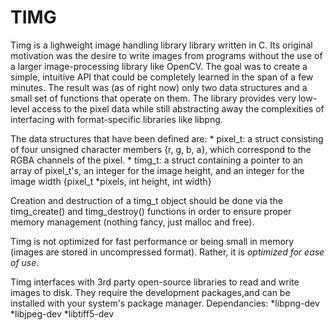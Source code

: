 TIMG
=================================

Timg is a lighweight image handling library library written in C. 
Its original motivation was the desire to write images from programs 
without the use of a larger image-processing library like OpenCV. 
The goal was to create a simple, intuitive API that could be completely 
learned in the span of a few minutes.
The result was (as of right now) only two data structures and a small
set of functions that operate on them.
The library provides very low-level access to the pixel data while
still abstracting away the complexities of interfacing with format-specific
libraries like libpng.

The data structures that have been defined are:
    * pixel_t: a struct consisting of four unsigned character members {r, g, b, a},
    which correspond to the RGBA channels of the pixel.
    * timg_t: a struct containing a pointer to an array of pixel_t's, an integer
    for the image height, and an integer for the image width {pixel_t *pixels, int height, int width}

Creation and destruction of a timg_t object should be done via the timg_create() and timg_destroy()
functions in order to ensure proper memory management (nothing fancy, just malloc and free).

Timg is not optimized for fast performance or being small in memory (images are stored in
uncompressed format).
Rather, it is *optimized for ease of use*. 

Timg interfaces with 3rd party open-source libraries to read and write
images to disk. They require the development packages,and  can be installed
with your system's package manager.
Dependancies: 
	      *libpng-dev
	      *libjpeg-dev
	      *libtiff5-dev